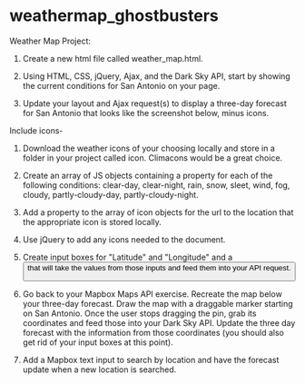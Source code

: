 # weathermap_ghostbusters


Weather Map Project:


1. Create a new html file called weather_map.html.

2. Using HTML, CSS, jQuery, Ajax, and the Dark Sky API, start by showing the current conditions for San Antonio on your page.

3. Update your layout and Ajax request(s) to display a three-day forecast for San Antonio that looks like the screenshot below, minus icons.
    


Include icons-

1. Download the weather icons of your choosing locally and store in a folder in your project called icon. Climacons would be a great choice.

2. Create an array of JS objects containing a property for each of the following conditions: clear-day, clear-night, rain, snow, sleet, wind, fog, cloudy, partly-cloudy-day, partly-cloudy-night.

3. Add a property to the array of icon objects for the url to the location that the appropriate icon is stored locally.

4. Use jQuery to add any icons needed to the document.

5. Create input boxes for "Latitude" and "Longitude" and a <button> that will take the values from those inputs and feed them into your API request.

6. Go back to your Mapbox Maps API exercise. Recreate the map below your three-day forecast. Draw the map with a draggable marker starting on San Antonio. Once the user stops dragging the pin, grab its coordinates and feed those into your Dark Sky API. Update the three day forecast with the information from those coordinates (you should also get rid of your input boxes at this point).

7. Add a Mapbox text input to search by location and have the forecast update when a new location is searched.


